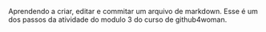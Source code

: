 Aprendendo a criar, editar e commitar um arquivo de markdown.
Esse é um dos passos da atividade do modulo 3 do curso de github4woman.
